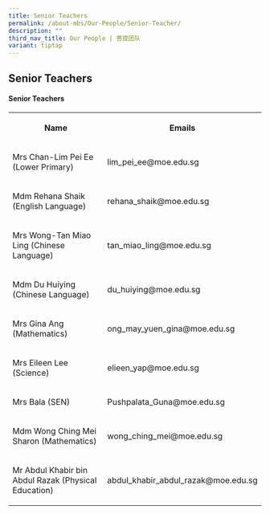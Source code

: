 ```yaml
---
title: Senior Teachers
permalink: /about-mbs/Our-People/Senior-Teacher/
description: ""
third_nav_title: Our People | 菩提团队
variant: tiptap
---
```

<h2>Senior Teachers</h2>
<h4>Senior Teachers</h4>
<table style="minWidth: 50px">
<colgroup>
<col>
<col>
</colgroup>
<tbody>
<tr>
<th rowspan="1" colspan="1">
<p>Name</p>
</th>
<th rowspan="1" colspan="1">
<p>Emails</p>
</th>
</tr>
<tr>
<td rowspan="1" colspan="1">
<p>Mrs Chan-Lim Pei Ee (Lower Primary)</p>
</td>
<td rowspan="1" colspan="1">
<p>lim_pei_ee@moe.edu.sg</p>
</td>
</tr>
<tr>
<td rowspan="1" colspan="1">
<p>Mdm Rehana Shaik (English Language)</p>
</td>
<td rowspan="1" colspan="1">
<p>rehana_shaik@moe.edu.sg</p>
</td>
</tr>
<tr>
<td rowspan="1" colspan="1">
<p>Mrs Wong-Tan Miao Ling (Chinese Language)</p>
</td>
<td rowspan="1" colspan="1">
<p>tan_miao_ling@moe.edu.sg</p>
</td>
</tr>
<tr>
<td rowspan="1" colspan="1">
<p>Mdm Du Huiying (Chinese Language)</p>
</td>
<td rowspan="1" colspan="1">
<p>du_huiying@moe.edu.sg</p>
</td>
</tr>
<tr>
<td rowspan="1" colspan="1">
<p>Mrs Gina Ang (Mathematics)</p>
</td>
<td rowspan="1" colspan="1">
<p>ong_may_yuen_gina@moe.edu.sg</p>
</td>
</tr>
<tr>
<td rowspan="1" colspan="1">
<p>Mrs Eileen Lee (Science)</p>
</td>
<td rowspan="1" colspan="1">
<p>elieen_yap@moe.edu.sg</p>
</td>
</tr>
<tr>
<td rowspan="1" colspan="1">
<p>Mrs Bala (SEN)</p>
</td>
<td rowspan="1" colspan="1">
<p>Pushpalata_Guna@moe.edu.sg</p>
</td>
</tr>
<tr>
<td rowspan="1" colspan="1">
<p>Mdm Wong Ching Mei Sharon (Mathematics)</p>
</td>
<td rowspan="1" colspan="1">
<p>wong_ching_mei@moe.edu.sg</p>
</td>
</tr>
<tr>
<td rowspan="1" colspan="1">
<p>Mr Abdul Khabir bin Abdul Razak (Physical Education)</p>
</td>
<td rowspan="1" colspan="1">
<p>abdul_khabir_abdul_razak@moe.edu.sg</p>
</td>
</tr>
</tbody>
</table>
<p></p>